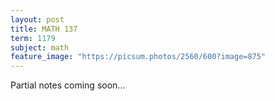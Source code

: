 ```yaml
---
layout: post
title: MATH 137
term: 1179
subject: math
feature_image: "https://picsum.photos/2560/600?image=875"
---
```


Partial notes coming soon...
